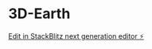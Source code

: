 # 3D-Earth

[Edit in StackBlitz next generation editor ⚡️](https://stackblitz.com/~/github.com/wstszx/3D-Earth)